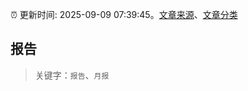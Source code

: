 :alarm_clock: 更新时间: 2025-09-09 07:39:45。[文章来源](/README.md)、[文章分类](/TAGS.md)

## 报告


> 关键字：`报告`、`月报`



